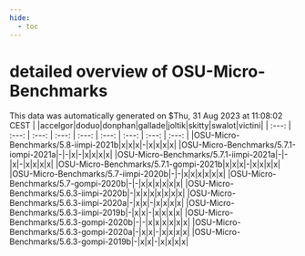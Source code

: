 ```yaml
---
hide:
  - toc
---
```


detailed overview of OSU-Micro-Benchmarks
=========================================


This data was automatically generated on $Thu, 31 Aug 2023 at 11:08:02 CEST
| |accelgor|doduo|donphan|gallade|joltik|skitty|swalot|victini|
| :---: | :---: | :---: | :---: | :---: | :---: | :---: | :---: | :---: |
|OSU-Micro-Benchmarks/5.8-iimpi-2021b|x|x|x|-|x|x|x|x|
|OSU-Micro-Benchmarks/5.7.1-iompi-2021a|-|-|x|-|x|x|x|x|
|OSU-Micro-Benchmarks/5.7.1-iimpi-2021a|-|-|x|-|x|x|x|x|
|OSU-Micro-Benchmarks/5.7.1-gompi-2021b|x|x|x|-|x|x|x|x|
|OSU-Micro-Benchmarks/5.7-iimpi-2020b|-|-|x|x|x|x|x|x|
|OSU-Micro-Benchmarks/5.7-gompi-2020b|-|-|x|x|x|x|x|x|
|OSU-Micro-Benchmarks/5.6.3-iimpi-2020b|-|x|x|x|x|x|x|x|
|OSU-Micro-Benchmarks/5.6.3-iimpi-2020a|-|x|x|-|x|x|x|x|
|OSU-Micro-Benchmarks/5.6.3-iimpi-2019b|-|x|x|-|x|x|x|x|
|OSU-Micro-Benchmarks/5.6.3-gompi-2020b|-|-|x|x|x|x|x|x|
|OSU-Micro-Benchmarks/5.6.3-gompi-2020a|-|x|x|-|x|x|x|x|
|OSU-Micro-Benchmarks/5.6.3-gompi-2019b|-|x|x|-|x|x|x|x|
